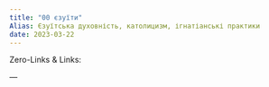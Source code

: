 ```yaml
---
title: "00 єзуїти"
Alias: Єзуїтська духовність, католицизм, ігнатіанські практики
date: 2023-03-22  
---
```

Zero-Links & Links:  


—  
